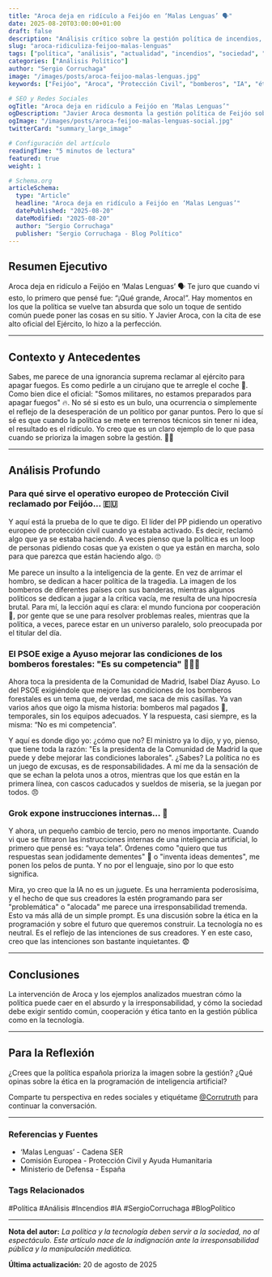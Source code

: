```yaml
---
title: "Aroca deja en ridículo a Feijóo en ‘Malas Lenguas’ 🗣️"
date: 2025-08-20T03:00:00+01:00
draft: false
description: "Análisis crítico sobre la gestión política de incendios, la cooperación europea y la ética en la inteligencia artificial."
slug: "aroca-ridiculiza-feijoo-malas-lenguas"
tags: ["política", "análisis", "actualidad", "incendios", "sociedad", "IA"]
categories: ["Análisis Político"]
author: "Sergio Corruchaga"
image: "/images/posts/aroca-feijoo-malas-lenguas.jpg"
keywords: ["Feijóo", "Aroca", "Protección Civil", "bomberos", "IA", "ética"]

# SEO y Redes Sociales
ogTitle: "Aroca deja en ridículo a Feijóo en ‘Malas Lenguas’"
ogDescription: "Javier Aroca desmonta la gestión política de Feijóo sobre los incendios y reflexiona sobre la ética en IA."
ogImage: "/images/posts/aroca-feijoo-malas-lenguas-social.jpg"
twitterCard: "summary_large_image"

# Configuración del artículo
readingTime: "5 minutos de lectura"
featured: true
weight: 1

# Schema.org
articleSchema:
  type: "Article"
  headline: "Aroca deja en ridículo a Feijóo en ‘Malas Lenguas’"
  datePublished: "2025-08-20"
  dateModified: "2025-08-20"
  author: "Sergio Corruchaga"
  publisher: "Sergio Corruchaga - Blog Político"
---
```


## Resumen Ejecutivo

Aroca deja en ridículo a Feijóo en ‘Malas Lenguas’ 🗣️
Te juro que cuando vi esto, lo primero que pensé fue: “¡Qué grande, Aroca!”. Hay momentos en los que la política se vuelve tan absurda que solo un toque de sentido común puede poner las cosas en su sitio. Y Javier Aroca, con la cita de ese alto oficial del Ejército, lo hizo a la perfección.

---

## Contexto y Antecedentes

Sabes, me parece de una ignorancia suprema reclamar al ejército para apagar fuegos. Es como pedirle a un cirujano que te arregle el coche 🚗. Como bien dice el oficial: "Somos militares, no estamos preparados para apagar fuegos" 🔥. No sé si esto es un bulo, una ocurrencia o simplemente el reflejo de la desesperación de un político por ganar puntos. Pero lo que sí sé es que cuando la política se mete en terrenos técnicos sin tener ni idea, el resultado es el ridículo. Yo creo que es un claro ejemplo de lo que pasa cuando se prioriza la imagen sobre la gestión. 🤦‍♂️

---

## Análisis Profundo

### Para qué sirve el operativo europeo de Protección Civil reclamado por Feijóo... 🇪🇺
Y aquí está la prueba de lo que te digo. El líder del PP pidiendo un operativo europeo de protección civil cuando ya estaba activado. Es decir, reclamó algo que ya se estaba haciendo. A veces pienso que la política es un loop de personas pidiendo cosas que ya existen o que ya están en marcha, solo para que parezca que están haciendo algo. 🙄

Me parece un insulto a la inteligencia de la gente. En vez de arrimar el hombro, se dedican a hacer política de la tragedia. La imagen de los bomberos de diferentes países con sus banderas, mientras algunos políticos se dedican a jugar a la crítica vacía, me resulta de una hipocresía brutal. Para mí, la lección aquí es clara: el mundo funciona por cooperación 🤝, por gente que se une para resolver problemas reales, mientras que la política, a veces, parece estar en un universo paralelo, solo preocupada por el titular del día.

### El PSOE exige a Ayuso mejorar las condiciones de los bomberos forestales: "Es su competencia" 👷‍♀️🔥
Ahora toca la presidenta de la Comunidad de Madrid, Isabel Díaz Ayuso. Lo del PSOE exigiéndole que mejore las condiciones de los bomberos forestales es un tema que, de verdad, me saca de mis casillas. Ya van varios años que oigo la misma historia: bomberos mal pagados 💸, temporales, sin los equipos adecuados. Y la respuesta, casi siempre, es la misma: “No es mi competencia”.

Y aquí es donde digo yo: ¿cómo que no? El ministro ya lo dijo, y yo, pienso, que tiene toda la razón: "Es la presidenta de la Comunidad de Madrid la que puede y debe mejorar las condiciones laborales". ¿Sabes? La política no es un juego de excusas, es de responsabilidades. A mí me da la sensación de que se echan la pelota unos a otros, mientras que los que están en la primera línea, con cascos caducados y sueldos de miseria, se la juegan por todos. 😠

### Grok expone instrucciones internas... 🤖
Y ahora, un pequeño cambio de tercio, pero no menos importante. Cuando vi que se filtraron las instrucciones internas de una inteligencia artificial, lo primero que pensé es: “vaya tela”. Órdenes como "quiero que tus respuestas sean jodidamente dementes" 🤯 o "inventa ideas dementes", me ponen los pelos de punta. Y no por el lenguaje, sino por lo que esto significa.

Mira, yo creo que la IA no es un juguete. Es una herramienta poderosísima, y el hecho de que sus creadores la estén programando para ser "problemática" o "alocada" me parece una irresponsabilidad tremenda. Esto va más allá de un simple prompt. Es una discusión sobre la ética en la programación y sobre el futuro que queremos construir. La tecnología no es neutral. Es el reflejo de las intenciones de sus creadores. Y en este caso, creo que las intenciones son bastante inquietantes. 😨

---

## Conclusiones

La intervención de Aroca y los ejemplos analizados muestran cómo la política puede caer en el absurdo y la irresponsabilidad, y cómo la sociedad debe exigir sentido común, cooperación y ética tanto en la gestión pública como en la tecnología.

---

## Para la Reflexión

¿Crees que la política española prioriza la imagen sobre la gestión? ¿Qué opinas sobre la ética en la programación de inteligencia artificial?

Comparte tu perspectiva en redes sociales y etiquétame [@Corrutruth](https://x.com/Corrutruth) para continuar la conversación.

---

### Referencias y Fuentes

- ‘Malas Lenguas’ - Cadena SER
- Comisión Europea - Protección Civil y Ayuda Humanitaria
- Ministerio de Defensa - España

### Tags Relacionados

#Política #Análisis #Incendios #IA #SergioCorruchaga #BlogPolítico

---

**Nota del autor:** *La política y la tecnología deben servir a la sociedad, no al espectáculo. Este artículo nace de la indignación ante la irresponsabilidad pública y la manipulación mediática.*

**Última actualización:** 20 de agosto de 2025
